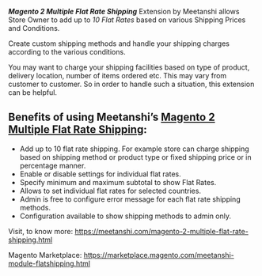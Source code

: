 ***Magento 2 Multiple Flat Rate Shipping*** Extension by Meetanshi allows Store Owner to add up to *10 Flat Rates* based on various Shipping Prices and Conditions.

Create custom shipping methods and handle your shipping charges according to the various conditions.

You may want to charge your shipping facilities based on type of product, delivery location, number of items ordered etc. This may vary from customer to customer. So in order to handle such a situation, this extension can be helpful. 
## Benefits of using Meetanshi’s [Magento 2 Multiple Flat Rate Shipping](https://meetanshi.com/magento-2-multiple-flat-rate-shipping.html):
* Add up to 10 flat rate shipping.
For example store can charge shipping based on shipping method or product type or fixed shipping price or in percentage manner.
* Enable or disable settings for individual flat rates.
* Specify minimum and maximum subtotal to show Flat Rates.
* Allows to set individual flat rates for selected countries.
* Admin is free to configure error message for each flat rate shipping methods.
* Configuration available to show shipping methods to admin only.

Visit, to know more: https://meetanshi.com/magento-2-multiple-flat-rate-shipping.html

Magento Marketplace: https://marketplace.magento.com/meetanshi-module-flatshipping.html
